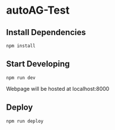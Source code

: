 # autoAG-Test

## Install Dependencies

`npm install`

## Start Developing

`npm run dev`

Webpage will be hosted at localhost:8000

## Deploy

`npm run deploy`

